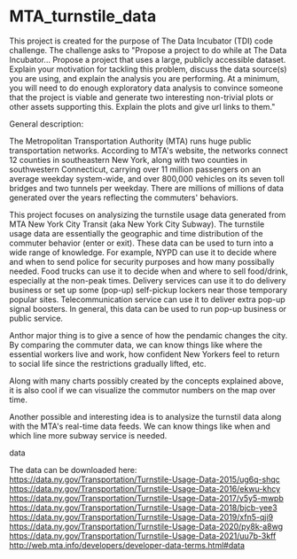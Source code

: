 # MTA_turnstile_data

This project is created for the purpose of The Data Incubator (TDI) code challenge. The challenge asks to 
"Propose a project to do while at The Data Incubator... Propose a project that uses a large, publicly accessible dataset. Explain your motivation for tackling this problem, discuss the data source(s) you are using, and explain the analysis you are performing. At a minimum, you will need to do enough exploratory data analysis to convince someone that the project is viable and generate two interesting non-trivial plots or other assets supporting this. Explain the plots and give url links to them."

General description:

The Metropolitan Transportation Authority (MTA) runs huge public transportation networks. According to MTA's website, the networks connect 12 counties in southeastern New York, along with two counties in southwestern Connecticut, carrying over 11 million passengers on an average weekday system-wide, and over 800,000 vehicles on its seven toll bridges and two tunnels per weekday. There are millions of millions of data generated over the years reflecting the commuters' behaviors. 

This project focuses on analysizing the turnstile usage data generated from MTA New York City Transit (aka New York City Subway). The turnstile usage data are essentially the geographic and time distribution of the commuter behavior (enter or exit). These data can be used to turn into a wide range of knowledge. For example, NYPD can use it to decide where and when to send police for security purposes and how many possibally needed. Food trucks can use it to decide when and where to sell food/drink, especially at the non-peak times. Delivery services can use it to do delivery business or set up some (pop-up) self-pickup lockers near those temporary popular sites. Telecommunication service can use it to deliver extra pop-up signal boosters. In general, this data can be used to run pop-up business or public service. 

Anthor major thing is to give a sence of how the pendamic changes the city. By comparing the commuter data, we can know things like where the essential workers live and work, how confident New Yorkers feel to return to social life since the restrictions gradually lifted, etc. 

Along with many charts possibly created by the concepts explained above, it is also cool if we can visualize the commutor numbers on the map over time.

Another possible and interesting idea is to analysize the turnstil data along with the MTA's real-time data feeds. We can know things like when and which line more subway service is needed.

data

The data can be downloaded here:
https://data.ny.gov/Transportation/Turnstile-Usage-Data-2015/ug6q-shqc
https://data.ny.gov/Transportation/Turnstile-Usage-Data-2016/ekwu-khcy
https://data.ny.gov/Transportation/Turnstile-Usage-Data-2017/v5y5-mwpb
https://data.ny.gov/Transportation/Turnstile-Usage-Data-2018/bjcb-yee3
https://data.ny.gov/Transportation/Turnstile-Usage-Data-2019/xfn5-qji9
https://data.ny.gov/Transportation/Turnstile-Usage-Data-2020/py8k-a8wg
https://data.ny.gov/Transportation/Turnstile-Usage-Data-2021/uu7b-3kff
http://web.mta.info/developers/developer-data-terms.html#data
